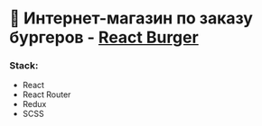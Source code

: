 # 🍔 Интернет-магазин по заказу бургеров - [React Burger][web]

### Stack:

- React
- React Router
- Redux
- SCSS

[web]: https://konip.github.io/burger